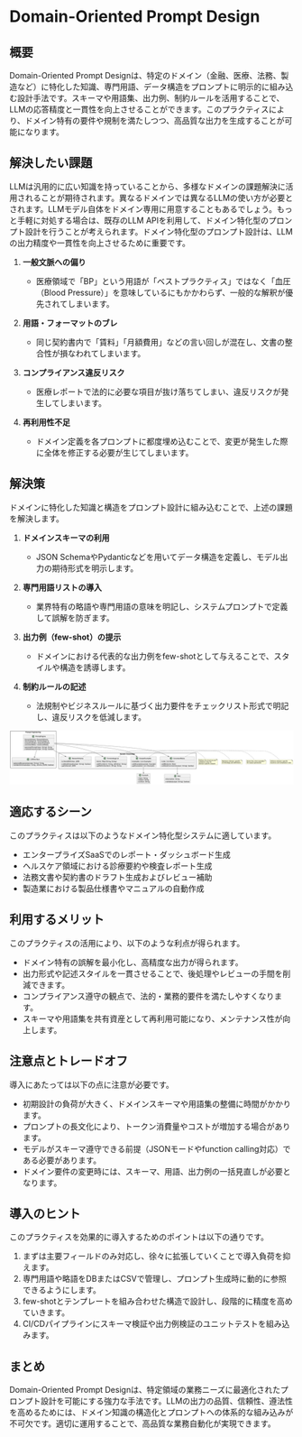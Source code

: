 # Domain-Oriented Prompt Design

## 概要

Domain-Oriented Prompt Designは、特定のドメイン（金融、医療、法務、製造など）に特化した知識、専門用語、データ構造をプロンプトに明示的に組み込む設計手法です。スキーマや用語集、出力例、制約ルールを活用することで、LLMの応答精度と一貫性を向上させることができます。このプラクティスにより、ドメイン特有の要件や規制を満たしつつ、高品質な出力を生成することが可能になります。

## 解決したい課題

LLMは汎用的に広い知識を持っていることから、多様なドメインの課題解決に活用されることが期待されます。異なるドメインでは異なるLLMの使い方が必要とされます。LLMモデル自体をドメイン専用に用意することもあるでしょう。もっと手軽に対処する場合は、既存のLLM APIを利用して、ドメイン特化型のプロンプト設計を行うことが考えられます。ドメイン特化型のプロンプト設計は、LLMの出力精度や一貫性を向上させるために重要です。

1. **一般文脈への偏り**
   - 医療領域で「BP」という用語が「ベストプラクティス」ではなく「血圧（Blood Pressure）」を意味しているにもかかわらず、一般的な解釈が優先されてしまいます。

2. **用語・フォーマットのブレ**
   - 同じ契約書内で「賃料」「月額費用」などの言い回しが混在し、文書の整合性が損なわれてしまいます。

3. **コンプライアンス違反リスク**
   - 医療レポートで法的に必要な項目が抜け落ちてしまい、違反リスクが発生してしまいます。

4. **再利用性不足**
   - ドメイン定義を各プロンプトに都度埋め込むことで、変更が発生した際に全体を修正する必要が生じてしまいます。

## 解決策

ドメインに特化した知識と構造をプロンプト設計に組み込むことで、上述の課題を解決します。

1. **ドメインスキーマの利用**
   - JSON SchemaやPydanticなどを用いてデータ構造を定義し、モデル出力の期待形式を明示します。

2. **専門用語リストの導入**
   - 業界特有の略語や専門用語の意味を明記し、システムプロンプトで定義して誤解を防ぎます。

3. **出力例（few-shot）の提示**
   - ドメインにおける代表的な出力例をfew-shotとして与えることで、スタイルや構造を誘導します。

4. **制約ルールの記述**
   - 法規制やビジネスルールに基づく出力要件をチェックリスト形式で明記し、違反リスクを低減します。

![img](uml/images/domain_oriented_prompt_design_pattern.png)

## 適応するシーン

このプラクティスは以下のようなドメイン特化型システムに適しています。

- エンタープライズSaaSでのレポート・ダッシュボード生成
- ヘルスケア領域における診療要約や検査レポート生成
- 法務文書や契約書のドラフト生成およびレビュー補助
- 製造業における製品仕様書やマニュアルの自動作成

## 利用するメリット

このプラクティスの活用により、以下のような利点が得られます。

- ドメイン特有の誤解を最小化し、高精度な出力が得られます。
- 出力形式や記述スタイルを一貫させることで、後処理やレビューの手間を削減できます。
- コンプライアンス遵守の観点で、法的・業務的要件を満たしやすくなります。
- スキーマや用語集を共有資産として再利用可能になり、メンテナンス性が向上します。

## 注意点とトレードオフ

導入にあたっては以下の点に注意が必要です。

- 初期設計の負荷が大きく、ドメインスキーマや用語集の整備に時間がかかります。
- プロンプトの長文化により、トークン消費量やコストが増加する場合があります。
- モデルがスキーマ遵守できる前提（JSONモードやfunction calling対応）である必要があります。
- ドメイン要件の変更時には、スキーマ、用語、出力例の一括見直しが必要となります。

## 導入のヒント

このプラクティスを効果的に導入するためのポイントは以下の通りです。

1. まずは主要フィールドのみ対応し、徐々に拡張していくことで導入負荷を抑えます。
2. 専門用語や略語をDBまたはCSVで管理し、プロンプト生成時に動的に参照できるようにします。
3. few-shotとテンプレートを組み合わせた構造で設計し、段階的に精度を高めていきます。
4. CI/CDパイプラインにスキーマ検証や出力例検証のユニットテストを組み込みます。

## まとめ

Domain-Oriented Prompt Designは、特定領域の業務ニーズに最適化されたプロンプト設計を可能にする強力な手法です。LLMの出力の品質、信頼性、遵法性を高めるためには、ドメイン知識の構造化とプロンプトへの体系的な組み込みが不可欠です。適切に運用することで、高品質な業務自動化が実現できます。

